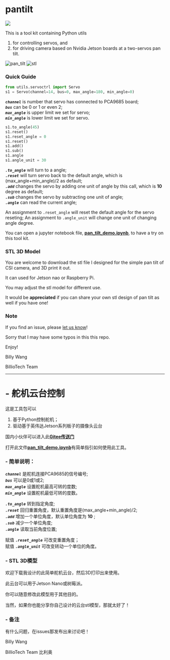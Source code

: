 # pantilt

![](http://res.makeronsite.com/billiocar/pantilt.gif)

This is a tool kit containing Python utils 
1) for controlling servos, and 
2) for driving camera based on Nvidia Jetson boards at a two-servos pan tilt.

![pan_tilt](http://res.makeronsite.com/billiocar/servo_pan_tilt.png)
![stl](http://res.makeronsite.com/billiocar/stl.png)

### Quick Guide
```python
from utils.servoctrl import Servo
s1 = Servo(channel=14, bus=0, max_angle=180, min_angle=0)
```

__*`channel`*__ is number that servo has connected to PCA9685 board; \
__*`bus`*__ can be 0 or 1 or even 2; \
__*`max_angle`*__ is upper limit we set for servo; \
__*`min_angle`*__ is lower limit we set for servo. 

```python
s1.to_angle(45)
s1.reset()
s1.reset_angle = 0
s1.reset()
s1.add()
s1.sub()
s1.angle
s1.angle_unit = 30
```

__*`.to_angle`*__ will turn to a angle; \
__*`.reset`*__ will turn servo back to the default angle, which is (max_angle+min_angle)/2 as default; \
__*`.add`*__ changes the servo by adding one unit of angle by this call, which is **10** degree as default; \
__*`.sub`*__ changes the servo by subtracting one unit of angle; \
__*`.angle`*__ can read the current angle;

An assignment to `.reset_angle` will reset the default angle for the servo reseting;
An assignment to `.angle_unit` will change one unit of changing angle degree.

You can open a jupyter notebook file, [**pan_tilt_demo.ipynb**](/pan_tilt_demo.ipynb), to have a try on this tool kit.

### STL 3D Model

You are welcome to download the stl file I designed for the simple pan tilt of CSI camera, and 3D print it out.

It can used for Jetson nao or Raspberry Pi.

You may adjust the stl model for different use.

It would be **appreciated** if you can share your own stl design of pan tilt as well if you have one! 

### Note

If you find an issue, please [let us know](../..//issues)!

Sorry that I may have some typos in this this repo.

Enjoy!

Billy Wang

BillioTech Team

----------------

# - 舵机云台控制

这是工具包可以
1) 基于Python控制舵机；
2) 驱动基于英伟达Jetson系列板子的摄像头云台

国内小伙伴可以进入此[**Gitee传送门**](https://gitee.com/billio/servo_pan_tilt)

打开此文件[**pan_tilt_demo.ipynb**](/pan_tilt_demo.ipynb)有简单指引如何使用此工具。

### - 简单说明：
__*`channel`*__ 是舵机连接PCA9685的信号编号; \
__*`bus`*__ 可以是0或1或2; \
__*`max_angle`*__ 设置舵机最高可转的度数; \
__*`min_angle`*__ 设置舵机最低可转的度数。

__*`.to_angle`*__ 转到指定角度; \
__*`.reset`*__ 回归重置角度，默认重置角度是(max_angle+min_angle)/2; \
__*`.add`*__ 增加一个单位角度，默认单位角度为 **10** ; \
__*`.sub`*__ 减少一个单位角度; \
__*`.angle`*__ 读取当前角度位置;

赋值 __*`.reset_angle`*__ 可改变重置角度；\
赋值 __*`.angle_unit`*__ 可改变转动一个单位的角度。

### - STL 3D模型

欢迎下载我设计的此简单舵机云台，然后3D打印出来使用。

此云台可以用于Jetson Nano或树莓派。

你可以随意修改此模型用于其他目的。

当然，如果你也能分享你自己设计的云台stl模型，那就太好了！

### - 备注

有什么问题，在issues那发布出来讨论吧！

Billy Wang

BillioTech Team
比利奥

